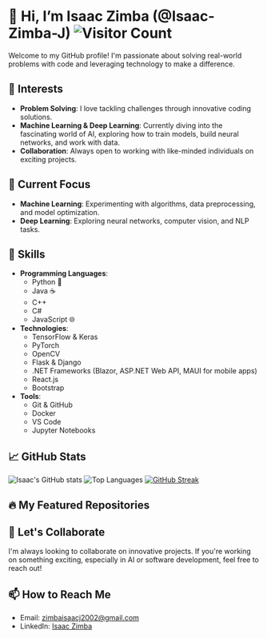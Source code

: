 # 👋 Hi, I’m Isaac Zimba (@Isaac-Zimba-J) ![Visitor Count](https://komarev.com/ghpvc/?username=Isaac-Zimba-J&color=brightgreen)

Welcome to my GitHub profile! I'm passionate about solving real-world problems with code and leveraging technology to make a difference.

## 👀 Interests
- **Problem Solving**: I love tackling challenges through innovative coding solutions.
- **Machine Learning & Deep Learning**: Currently diving into the fascinating world of AI, exploring how to train models, build neural networks, and work with data.
- **Collaboration**: Always open to working with like-minded individuals on exciting projects.

## 🌱 Current Focus
- **Machine Learning**: Experimenting with algorithms, data preprocessing, and model optimization.
- **Deep Learning**: Exploring neural networks, computer vision, and NLP tasks.

## 💼 Skills
- **Programming Languages**: 
  - Python 🐍
  - Java ☕
  - C++
  - C#
  - JavaScript 🌐
- **Technologies**:
  - TensorFlow & Keras
  - PyTorch
  - OpenCV
  - Flask & Django
  - .NET Frameworks (Blazor, ASP.NET Web API, MAUI for mobile apps)
  - React.js
  - Bootstrap
- **Tools**:
  - Git & GitHub
  - Docker
  - VS Code
  - Jupyter Notebooks

## 📈 GitHub Stats

![Isaac's GitHub stats](https://github-readme-stats.vercel.app/api?username=Isaac-Zimba-J&show_icons=true&theme=radical)
![Top Languages](https://github-readme-stats.vercel.app/api/top-langs/?username=Isaac-Zimba-J&layout=compact&theme=radical)
[![GitHub Streak](https://github-readme-streak-stats.herokuapp.com/?user=Isaac-Zimba-J&theme=radical)](https://git.io/streak-stats)



## 🔥 My Featured Repositories

## 💞️ Let's Collaborate
I'm always looking to collaborate on innovative projects. If you're working on something exciting, especially in AI or software development, feel free to reach out!

## 📫 How to Reach Me
- Email: [zimbaisaacj2002@gmail.com](mailto:zimbaisaacj2002@gmail.com)
- LinkedIn: [Isaac Zimba](https://www.linkedin.com/in/isaac-zimba)

